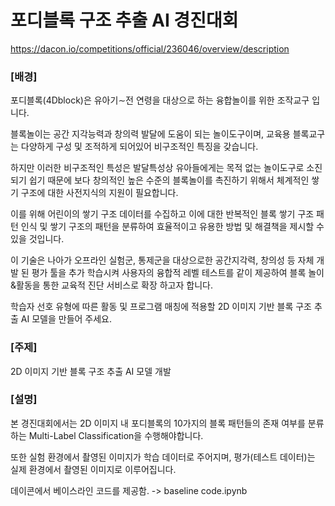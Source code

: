 # 포디블록 구조 추출 AI 경진대회

https://dacon.io/competitions/official/236046/overview/description

### [배경] 
포디블록(4Dblock)은 유아기∼전 연령을 대상으로 하는 융합놀이를 위한 조작교구 입니다.

블록놀이는 공간 지각능력과 창의력 발달에 도움이 되는 놀이도구이며, 교육용 블록교구는 다양하게 구성 및 조적하게 되어있어 비구조적인 특징을 갖습니다.

하지만 이러한 비구조적인 특성은 발달특성상 유아들에게는 목적 없는 놀이도구로 소진되기 쉽기 때문에 보다 창의적인 높은 수준의 블록놀이를 촉진하기 위해서 체계적인 쌓기 구조에 대한 사전지식의 지원이 필요합니다.

이를 위해 어린이의 쌓기 구조 데이터를 수집하고 이에 대한 반복적인 블록 쌓기 구조 패턴 인식 및 쌓기 구조의 패턴을 분류하여 효율적이고 유용한 방법 및 해결책을 제시할 수 있을 것입니다.

이 기술은 나아가 오프라인 실험군, 통제군을 대상으로한 공간지각력, 창의성 등 자체 개발 된 평가 툴을 추가 학습시켜 사용자의 융합적 레벨 테스트를 같이 제공하여 블록 놀이&활동을 통한 교육적 진단 서비스로 확장 하고자 합니다.

학습자 선호 유형에 따른 활동 및 프로그램 매칭에 적용할 2D 이미지 기반 블록 구조 추출 AI 모델을 만들어 주세요.



### [주제]
2D 이미지 기반 블록 구조 추출 AI 모델 개발



### [설명]
본 경진대회에서는 2D 이미지 내 포디블록의 10가지의 블록 패턴들의 존재 여부를 분류하는 Multi-Label Classification을 수행해야합니다.

또한 실험 환경에서 촬영된 이미지가 학습 데이터로 주어지며, 평가(테스트 데이터)는 실제 환경에서 촬영된 이미지로 이루어집니다.


데이콘에서 베이스라인 코드를 제공함. ->  baseline code.ipynb
